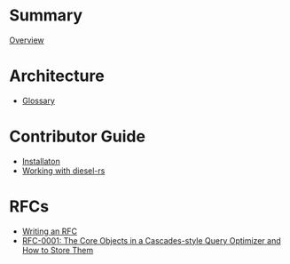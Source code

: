 # Summary

[Overview](./overview.md)

# Architecture

- [Glossary](./architecture/glossary.md)

# Contributor Guide

- [Installaton]()
- [Working with diesel-rs](./contributor_guide/diesel.md)

# RFCs

- [Writing an RFC](./rfcs/README.md)
- [RFC-0001: The Core Objects in a Cascades-style Query Optimizer and How to Store Them]()
